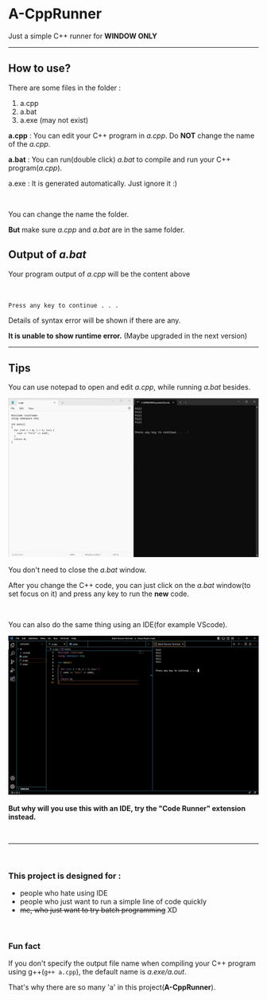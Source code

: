 <!--
  you may find that the stlye of this file is dumb.
  you are correct!
  i just want to practice html XD
-->

<h1>A-CppRunner</h1>
<p>Just a simple C++ runner for <b>WINDOW ONLY</b></p>
<hr>
<h2>How to use?</h2>
<p>There are some files in the folder :</p>
<ol>
  <li>a.cpp</li>
  <li>a.bat</li>
  <li>a.exe (may not exist)</li>
</ol>
<p><b>a.cpp</b> : You can edit your C++ program in <i>a.cpp</i>. Do <b>NOT</b> change the name of the <i>a.cpp</i>.</p>
<p><b>a.bat</b> : You can run(double click) <i>a.bat</i> to compile and run your C++ program(<i>a.cpp</i>).</p>
<p>a.exe : It is generated automatically. Just ignore it :)</p>
<br>
<p>You can change the name the folder.</p>
<p><b>But</b> make sure <i>a.cpp</i> and <i>a.bat</i> are in the same folder.</p>
<h2>Output of <i>a.bat</i></h2>
<p>Your program output of <i>a.cpp</i> will be the content above
  
<!-- "\n\nPress any key to continue . . ." -->
<pre><code>

Press any key to continue . . .
</code></pre>

<p>Details of syntax error will be shown if there are any.</p>
<p><strong>It is unable to show runtime error.</strong> (Maybe upgraded in the next version)</p>
<hr>
<h2>Tips</h2>
<p>You can use notepad to open and edit <i>a.cpp</i>, while running <i>a.bat</i> besides.</p>

<!-- really dumb -->
<img src="https://github.com/hwtam/A-CppRunner/blob/main/images/notepad.png"
  alt="notepad.png" width=auto>

<p>You don't need to close the <i>a.bat</i> window.</p>
<p>After you change the C++ code, 
  you can just click on the <i>a.bat</i> window(to set focus on it) and press any key to run the <b>new</b> code.</p>
<br>
<p>You can also do the same thing using an IDE(for example VScode).</p>
<img src="https://github.com/hwtam/A-CppRunner/blob/main/images/VSCode.png"
  alt="VSCode.png" width=auto>
<p><strong>But why will you use this with an IDE, try the "Code Runner" extension instead.</strong></p>
<br><hr><br>
<h3>This project is designed for :</h3>
<ul>
  <li>people who hate using IDE</li>
  <li>people who just want to run a simple line of code quickly</li>
  <li><del>me, who just want to try batch programming</del> XD</li>
</ul>
<br>
<h3>Fun fact</h3>
<p>If you don't specify the output file name when compiling your C++ program using g++(<code>g++ a.cpp</code>),
  the default name is <i>a.exe/a.out</i>.</p>
<p>That's why there are so many 'a' in this project(<strong>A-CppRunner</strong>).</p>
